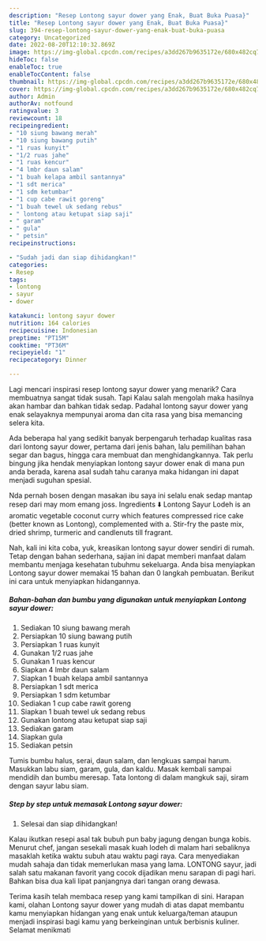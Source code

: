 ```yaml
---
description: "Resep Lontong sayur dower yang Enak, Buat Buka Puasa}"
title: "Resep Lontong sayur dower yang Enak, Buat Buka Puasa}"
slug: 394-resep-lontong-sayur-dower-yang-enak-buat-buka-puasa
category: Uncategorized
date: 2022-08-20T12:10:32.869Z
image: https://img-global.cpcdn.com/recipes/a3dd267b9635172e/680x482cq70/lontong-sayur-dower-foto-resep-utama.jpg
hideToc: false
enableToc: true
enableTocContent: false
thumbnail: https://img-global.cpcdn.com/recipes/a3dd267b9635172e/680x482cq70/lontong-sayur-dower-foto-resep-utama.jpg
cover: https://img-global.cpcdn.com/recipes/a3dd267b9635172e/680x482cq70/lontong-sayur-dower-foto-resep-utama.jpg
author: Admin
authorAv: notfound
ratingvalue: 3
reviewcount: 18
recipeingredient:
- "10 siung bawang merah"
- "10 siung bawang putih"
- "1 ruas kunyit"
- "1/2 ruas jahe"
- "1 ruas kencur"
- "4 lmbr daun salam"
- "1 buah kelapa ambil santannya"
- "1 sdt merica"
- "1 sdm ketumbar"
- "1 cup cabe rawit goreng"
- "1 buah tewel uk sedang rebus"
- " lontong atau ketupat siap saji"
- " garam"
- " gula"
- " petsin"
recipeinstructions:

- "Sudah jadi dan siap dihidangkan!"
categories:
- Resep
tags:
- lontong
- sayur
- dower

katakunci: lontong sayur dower 
nutrition: 164 calories
recipecuisine: Indonesian
preptime: "PT15M"
cooktime: "PT36M"
recipeyield: "1"
recipecategory: Dinner

---
```



Lagi mencari inspirasi resep lontong sayur dower yang menarik? Cara membuatnya sangat tidak susah. Tapi Kalau salah mengolah maka hasilnya akan hambar dan bahkan tidak sedap. Padahal lontong sayur dower yang enak selayaknya mempunyai aroma dan cita rasa yang bisa memancing selera kita.


Ada beberapa hal yang sedikit banyak berpengaruh terhadap kualitas rasa dari lontong sayur dower, pertama dari jenis bahan, lalu pemilihan bahan segar dan bagus, hingga cara membuat dan menghidangkannya. Tak perlu bingung jika hendak menyiapkan lontong sayur dower enak di mana pun anda berada, karena asal sudah tahu caranya maka hidangan ini dapat menjadi suguhan spesial.

Nda pernah bosen dengan masakan ibu saya ini selalu enak sedap mantap resep dari may mom emang joss. Ingredients ⬇️ Lontong Sayur Lodeh is an aromatic vegetable coconut curry which features compressed rice cake (better known as Lontong), complemented with a. Stir-fry the paste mix, dried shrimp, turmeric and candlenuts till fragrant.


Nah, kali ini kita coba, yuk, kreasikan lontong sayur dower sendiri di rumah. Tetap dengan bahan sederhana, sajian ini dapat memberi manfaat dalam membantu menjaga kesehatan tubuhmu sekeluarga. Anda bisa menyiapkan Lontong sayur dower memakai 15 bahan dan 0 langkah pembuatan. Berikut ini cara untuk menyiapkan hidangannya.

<!--inarticleads1-->

##### Bahan-bahan dan bumbu yang digunakan untuk menyiapkan Lontong sayur dower:

1. Sediakan 10 siung bawang merah
1. Persiapkan 10 siung bawang putih
1. Persiapkan 1 ruas kunyit
1. Gunakan 1/2 ruas jahe
1. Gunakan 1 ruas kencur
1. Siapkan 4 lmbr daun salam
1. Siapkan 1 buah kelapa ambil santannya
1. Persiapkan 1 sdt merica
1. Persiapkan 1 sdm ketumbar
1. Sediakan 1 cup cabe rawit goreng
1. Siapkan 1 buah tewel uk sedang rebus
1. Gunakan  lontong atau ketupat siap saji
1. Sediakan  garam
1. Siapkan  gula
1. Sediakan  petsin


Tumis bumbu halus, serai, daun salam, dan lengkuas sampai harum. Masukkan labu siam, garam, gula, dan kaldu. Masak kembali sampai mendidih dan bumbu meresap. Tata lontong di dalam mangkuk saji, siram dengan sayur labu siam. 

<!--inarticleads2-->

##### Step by step untuk memasak Lontong sayur dower:


1. Selesai dan siap dihidangkan!

Kalau ikutkan resepi asal tak bubuh pun baby jagung dengan bunga kobis. Menurut chef, jangan sesekali masak kuah lodeh di malam hari sebaliknya masaklah ketika waktu subuh atau waktu pagi raya. Cara menyediakan mudah sahaja dan tidak memerlukan masa yang lama. LONTONG sayur, jadi salah satu makanan favorit yang cocok dijadikan menu sarapan di pagi hari. Bahkan bisa dua kali lipat panjangnya dari tangan orang dewasa. 

Terima kasih telah membaca resep yang kami tampilkan di sini. Harapan kami, olahan Lontong sayur dower yang mudah di atas dapat membantu kamu menyiapkan hidangan yang enak untuk keluarga/teman ataupun menjadi inspirasi bagi kamu yang berkeinginan untuk berbisnis kuliner. Selamat menikmati
